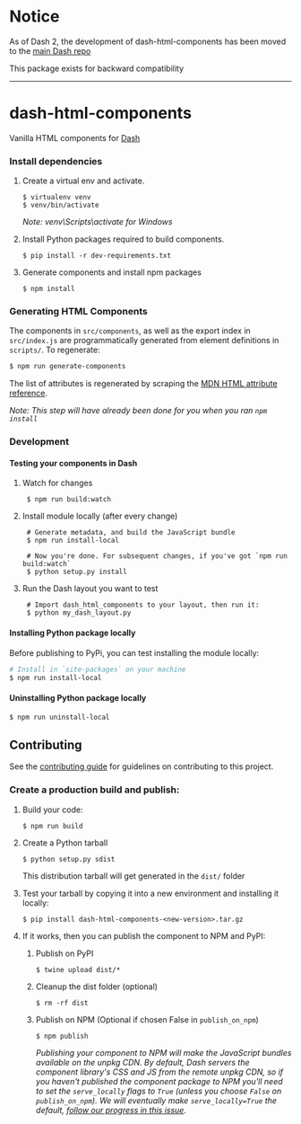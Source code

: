 # Notice

As of Dash 2, the development of dash-html-components has been moved to the [main Dash repo](https://github.com/plotly/dash)

This package exists for backward compatibility

---

# dash-html-components

Vanilla HTML components for [Dash][]

### Install dependencies

1. Create a virtual env and activate.
    ```
    $ virtualenv venv
    $ venv/bin/activate
    ```
    _Note: venv\Scripts\activate for Windows_

2. Install Python packages required to build components.
    ```
    $ pip install -r dev-requirements.txt
    ```
3. Generate components and install npm packages
    ```
    $ npm install
    ```

### Generating HTML Components

The components in `src/components`, as well as the export index in
`src/index.js` are programmatically generated from element definitions in
`scripts/`. To regenerate:


```sh
$ npm run generate-components
```
The list of attributes is regenerated by scraping the
[MDN HTML attribute reference][].

_Note: This step will have already been done for you when you ran `npm install`_

### Development

#### Testing your components in Dash

1. Watch for changes

        $ npm run build:watch

2. Install module locally (after every change)

        # Generate metadata, and build the JavaScript bundle
        $ npm run install-local

        # Now you're done. For subsequent changes, if you've got `npm run build:watch`
        $ python setup.py install

3. Run the Dash layout you want to test

        # Import dash_html_components to your layout, then run it:
        $ python my_dash_layout.py

#### Installing Python package locally

Before publishing to PyPi, you can test installing the module locally:

```sh
# Install in `site-packages` on your machine
$ npm run install-local
```

#### Uninstalling Python package locally

```sh
$ npm run uninstall-local
```

## Contributing

See the [contributing guide](CONTRIBUTING.md) for guidelines on contributing to this project.


### Create a production build and publish:

1. Build your code:
    ```
    $ npm run build
    ```
2. Create a Python tarball
    ```
    $ python setup.py sdist
    ```
    This distribution tarball will get generated in the `dist/` folder

3. Test your tarball by copying it into a new environment and installing it locally:
    ```
    $ pip install dash-html-components-<new-version>.tar.gz
    ```

4. If it works, then you can publish the component to NPM and PyPI:
    1. Publish on PyPI
        ```
        $ twine upload dist/*
        ```
    2. Cleanup the dist folder (optional)
        ```
        $ rm -rf dist
        ```
    3. Publish on NPM (Optional if chosen False in `publish_on_npm`)
        ```
        $ npm publish
        ```
        _Publishing your component to NPM will make the JavaScript bundles available on the unpkg CDN. By default, Dash servers the component library's CSS and JS from the remote unpkg CDN, so if you haven't published the component package to NPM you'll need to set the `serve_locally` flags to `True` (unless you choose `False` on `publish_on_npm`). We will eventually make `serve_locally=True` the default, [follow our progress in this issue](https://github.com/plotly/dash/issues/284)._

[Dash]: https://plotly.com/dash
[MDN HTML attribute reference]: https://developer.mozilla.org/en-US/docs/Web/HTML/Attributes
[NPM package authors]: https://www.npmjs.com/package/dash-html-components/access
[PyPi]: https://pypi.python.org/pypi
